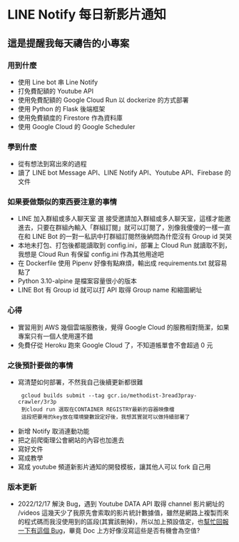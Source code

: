 # LINE Notify 每日新影片通知

## 這是提醒我每天禱告的小專案

### 用到什麼

- 使用 Line bot 串 Line Notify
- 打免費配額的 Youtube API
- 使用免費配額的 Google Cloud Run 以 dockerize 的方式部署
- 使用 Python 的 Flask 後端框架
- 使用免費額度的 Firestore 作為資料庫
- 使用 Google Cloud 的 Google Scheduler

### 學到什麼

- 從有想法到寫出來的過程
- 讀了 LINE bot Message API、LINE Notify API、Youtube API、Firebase 的文件

### 如果要做類似的東西要注意的事情

- LINE 加入群組或多人聊天室 選 接受邀請加入群組或多人聊天室，這樣才能邀進去，只要在群組內輸入「群組訂閱」就可以訂閱了，別像我傻傻的一樣一直在和 LINE Bot 的一對一私訊中打群組訂閱然後納悶為什麼沒有 Group id 哭哭
- 本地未打包、打包後都能讀取到 config.ini，部署上 Cloud Run 就讀取不到，我想是 Cloud Run 有保留 config.ini 作為其他用途吧
- 在 Dockerfile 使用 Pipenv 好像有點麻煩，輸出成 requirements.txt 就容易點了
- Python 3.10-alpine 是檔案容量很小的版本
- LINE Bot 有 Group id 就可以打 API 取得 Group name 和縮圖網址

### 心得

- 實習用到 AWS 幾個雲端服務後，覺得 Google Cloud 的服務相對簡潔，如果專案只有一個人使用還不錯
- 免費仔從 Heroku 跑來 Google Cloud 了，不知道帳單會不會超過 0 元

### 之後預計要做的事情

- 寫清楚如何部署，不然我自己後續更新都很難
  ```
   gcloud builds submit --tag gcr.io/methodist-3read3pray-crawler/3r3p
   到cloud run 選取在CONTAINER REGISTRY最新的容器映像檔
   這段把要用的key放在環境變數設定好後，我想其實就可以做持續部署了
  ```
- 新增 Notify 取消連動功能
- 把之前爬衛理公會網站的內容也加進去
- 寫好文件
- 寫成教學
- 寫成 youtube 頻道新影片通知的開發模板，讓其他人可以 fork 自己用

### 版本更新

- 2022/12/17 解決 Bug，遇到 Youtube DATA API 取得 channel 影片網址的 /videos 這幾天少了我原先會索取的影片統計數據值，雖然是網路上複製而來的程式碼而我沒使用到的區段(其實該刪掉)，所以加上預設值定，也[幫忙回報一下有這個 Bug](https://issuetracker.google.com/262894292)，畢竟 Doc 上方好像沒寫這些是否有機會為空值?
